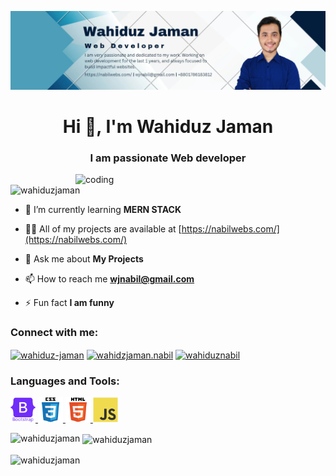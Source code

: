 ![logo](https://github.com/WahiduzJaman/WahiduzJaman/blob/main/coverp.jpeg)
<h1 align="center">Hi 👋, I'm Wahiduz Jaman</h1>
<h3 align="center">I am passionate Web developer</h3>

<img align="right" alt="coding" width="400" src="https://miro.medium.com/max/1360/0*7Q3yvSIv_t0ioJ-Z.gif">

<p align="left"> <img src="https://komarev.com/ghpvc/?username=wahiduzjaman&label=Profile%20views&color=0e75b6&style=flat" alt="wahiduzjaman" /> </p>

- 🌱 I’m currently learning **MERN STACK**

- 👨‍💻 All of my projects are available at [https://nabilwebs.com/](https://nabilwebs.com/)

- 💬 Ask me about **My Projects**

- 📫 How to reach me **wjnabil@gmail.com**

- ⚡ Fun fact **I am funny**

<h3 align="left">Connect with me:</h3>
<p align="left">
<a href="https://www.linkedin.com/in/wahiduz-jaman/" target="blank"><img align="center" src="https://raw.githubusercontent.com/rahuldkjain/github-profile-readme-generator/master/src/images/icons/Social/linked-in-alt.svg" alt="wahiduz-jaman" height="30" width="40" /></a>
<a href="https://www.facebook.com/wahidzjaman.nabil/" target="blank"><img align="center" src="https://raw.githubusercontent.com/rahuldkjain/github-profile-readme-generator/master/src/images/icons/Social/facebook.svg" alt="wahidzjaman.nabil" height="30" width="40" /></a>
<a href="https://www.behance.net/wahiduznabil" target="blank"><img align="center" src="https://raw.githubusercontent.com/rahuldkjain/github-profile-readme-generator/master/src/images/icons/Social/behance.svg" alt="wahiduznabil" height="30" width="40" /></a>
</p>

<h3 align="left">Languages and Tools:</h3>
<p align="left"> <a href="https://getbootstrap.com" target="_blank" rel="noreferrer"> <img src="https://raw.githubusercontent.com/devicons/devicon/master/icons/bootstrap/bootstrap-plain-wordmark.svg" alt="bootstrap" width="40" height="40"/> </a> <a href="https://www.w3schools.com/css/" target="_blank" rel="noreferrer"> <img src="https://raw.githubusercontent.com/devicons/devicon/master/icons/css3/css3-original-wordmark.svg" alt="css3" width="40" height="40"/> </a> <a href="https://www.w3.org/html/" target="_blank" rel="noreferrer"> <img src="https://raw.githubusercontent.com/devicons/devicon/master/icons/html5/html5-original-wordmark.svg" alt="html5" width="40" height="40"/> </a> <a href="https://developer.mozilla.org/en-US/docs/Web/JavaScript" target="_blank" rel="noreferrer"> <img src="https://raw.githubusercontent.com/devicons/devicon/master/icons/javascript/javascript-original.svg" alt="javascript" width="40" height="40"/> </a> </p>

<p><img align="left" src="https://github-readme-stats.vercel.app/api/top-langs?username=wahiduzjaman&show_icons=true&locale=en&layout=compact" alt="wahiduzjaman" /></p>

<p>&nbsp;<img align="center" src="https://github-readme-stats.vercel.app/api?username=wahiduzjaman&show_icons=true&locale=en" alt="wahiduzjaman" /></p>

<p><img align="center" src="https://github-readme-streak-stats.herokuapp.com/?user=wahiduzjaman&" alt="wahiduzjaman" /></p>
